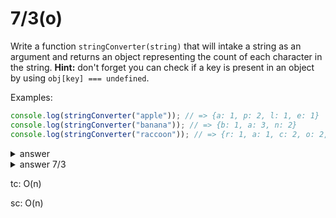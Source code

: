 # 7/3(o)

Write a function `stringConverter(string)` that will intake a
string as an argument and returns an object representing the count of each
character in the string. **Hint:** don't forget you can check if a key is present
in an object by using `obj[key] === undefined`.

Examples:

```js
console.log(stringConverter("apple")); // => {a: 1, p: 2, l: 1, e: 1}
console.log(stringConverter("banana")); // => {b: 1, a: 3, n: 2}
console.log(stringConverter("raccoon")); // => {r: 1, a: 1, c: 2, o: 2, n: 1}
```


<details>

  <summary>answer</summary>

```js
function stringConverter(string) {
  let stringArray = string.split("");
  let empty = {};
  stringArray.forEach(char=>{
    if(empty[char] === undefined) {
      empty[char] = 1
    } else {
      empty[char] += 1
    }
  })
  return empty;
}
```
</details>


<details>

  <summary>answer 7/3
  
  tc: O(n)
  
  sc: O(n)
  </summary>


```js
function stringConverter(s) {
    let hashmap = {};
    for (let each of s) {
        hashmap[each] = (hashmap[each] || 0) + 1;
    }
    return hashmap;
}
```


</details>
